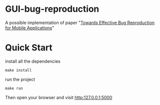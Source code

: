 # GUI-bug-reproduction
A possible implementation of paper "[Towards Effective Bug Reproduction for Mobile Applications](https://ieeexplore.ieee.org/document/10314157)"


# Quick Start

install all the dependencies

```shell
make install
```
run the project

```shell
make run
```

Then open your browser and visit <http:127.0.0.1:5000>